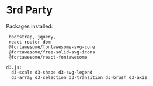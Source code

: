 

# 3rd Party 

Packages installed: 
      
     bootstrap, jquery, 
     react-router-dom
     @fortawesome/fontawesome-svg-core 
     @fortawesome/free-solid-svg-icons 
     @fortawesome/react-fontawesome
     
    d3.js: 
      d3-scale d3-shape d3-svg-legend
      d3-array d3-selection d3-transition d3-brush d3-axis 
